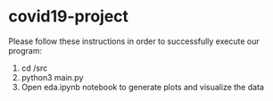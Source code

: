 # covid19-project

Please follow these instructions in order to successfully execute our program:
1. cd /src
2. python3 main.py
3. Open eda.ipynb notebook to generate plots and visualize the data